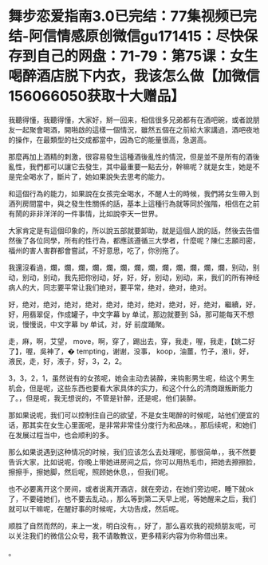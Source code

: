 # 舞步恋爱指南3.0已完结：77集视频已完结-阿信情感原创微信gu171415：尽快保存到自己的网盘：71-79：第75课：女生喝醉酒店脱下内衣，我该怎么做【加微信156066050获取十大赠品】

我聽得懂，我聽得懂，大家好，掰一回来，相信很多兄弟都有在酒吧碗，或者說朋友一起聚會喝酒，開啪啟的這樣一個情況，雖然五個在之前給大家講過，酒吧夜地的操作，在最類型的社交成都當中，因為它的能量很高，急選高。

那麼再加上酒精的刺激，很容易發生這種酒後亂性的情況，但是並不是所有的酒後亂性，我們都可以讓它去發生，其中最重要一點去分，幹嘛呢？就是女生，她是不是完全喝水了，斷片了，她如果說失去思考的能力。

和這個行為的能力，如果說在女孩完全喝水，不醒人士的時候，我們將女生帶入到酒列房間當中，與之發生性關係的話，基本上這種行為就等同於強階，相信在之前有鬧的非非洋洋的一件事情，比如說李天一世界。

大家肯定是有這個印象的，所以說五部就要卸助，就是這個人說的話，然後去告借然後了各位同學，所有的性行為，都應該遵循三大學者，什麼呢？陳仁志願司密，福州的害人害群都會嘗試，不好意思，吃了，你別拖了。

我還沒看過，爛，爛，爛，爛，爛，爛，爛，爛，爛，爛，爛，爛，爛，别动，别动，别动，别动，我先把你别动，好，好，好，别动，别动，来，我们的所有神经病人的大，同志要平常让我们绝对，要平常，绝对，绝对，绝对。

好，绝对，绝对，绝对，绝对，绝对，绝对，绝对，绝对，好，绝对，繼續，好，好，用翡翠促，作成罐子，中文字幕 by 单试，那边就要到 Så，那可能每天不想说，慢慢说，中文字幕 by 单试，对，好 前度踊聚。

走，麻，啊，艾望， move，啊，穿了，踢出去，穿，我走，喔，我走，【姚二好了】，喔，吳神了，� tempting，谢谢，没事， koop，油薑，竹子，液li，好，液民，走，好，液子，好，3，2，2。

3，3，2，1，虽然说有的女孩呢，她会主动去装醉，来钩影男生呢，给这个男生机会，但是呢，这些东西也要看大家具体的实力，和这个什么的清商跟叛断能力了。，但是呢，我无想说的，不管是针醉，还是呢，他们装醉。

那如果说呢，我们可以控制住自己的欲望，不是女生喝醉的时候呢，站他们便宜的话，那其实在女生心里面呢，是非常非常佳分度行为和品味。，那后续呢，和她们在发展过程当中，也会顺利的多。

那么如果说遇到这种情况的时候，我们应该怎么去处理呢，那很简单，，我不然要告诉大家，比如说呢，你晚上带她进房间之后，你可以用热毛巾，把她去擦擦脸，擦擦手，擦她脚，然后呢，照顾她休息，，但我们呢。

也不必要离开这个房间，或者说离开酒店，就在旁边，在她们旁边呢，睡下就ok了，不要碰她们，也不要去乱动。，那么等到第二天早上呢，等她醒来之后，我们就可以干嘛呢，在醒好事的时候呢，大功告成，然后呢。

顺胜了自然而然的，来上一发，明白没有。，好了，那么喜欢我的视频朋友呢，可以关注我们的微信公众号，我不请敢教议，更多精彩内容为你称借出来。

。